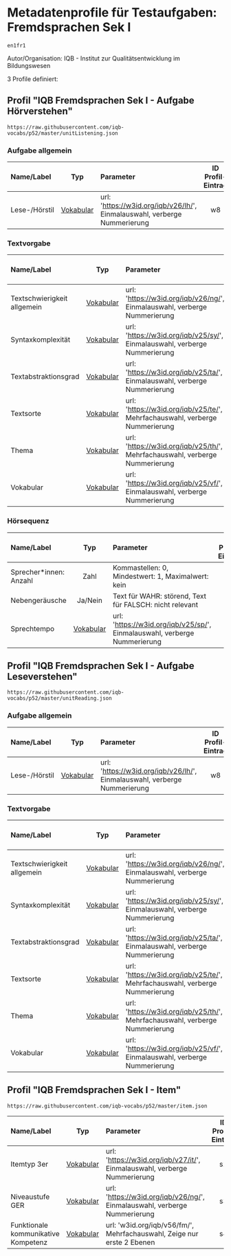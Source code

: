 # Metadatenprofile für Testaufgaben: Fremdsprachen Sek I
```
en1fr1
```

Autor/Organisation: IQB - Institut zur Qualitätsentwicklung im Bildungswesen

3 Profile definiert:

## Profil "IQB Fremdsprachen Sek I - Aufgabe Hörverstehen"
```
https://raw.githubusercontent.com/iqb-vocabs/p52/master/unitListening.json
```

### Aufgabe allgemein

| Name/Label | Typ | Parameter | ID Profil-Eintrag |
| :--- | :---: | :--- | :---: |
| Lese-/Hörstil | [Vokabular](https://w3id.org/iqb/v26/lh/) | url: 'https://w3id.org/iqb/v26/lh/', Einmalauswahl, verberge Nummerierung | w8 |
### Textvorgabe

| Name/Label | Typ | Parameter | ID Profil-Eintrag |
| :--- | :---: | :--- | :---: |
| Textschwierigkeit allgemein | [Vokabular](https://w3id.org/iqb/v26/ng/) | url: 'https://w3id.org/iqb/v26/ng/', Einmalauswahl, verberge Nummerierung | e2 |
| Syntaxkomplexität | [Vokabular](https://w3id.org/iqb/v25/sy/) | url: 'https://w3id.org/iqb/v25/sy/', Einmalauswahl, verberge Nummerierung | e3 |
| Textabstraktionsgrad | [Vokabular](https://w3id.org/iqb/v25/ta/) | url: 'https://w3id.org/iqb/v25/ta/', Einmalauswahl, verberge Nummerierung | e4 |
| Textsorte | [Vokabular](https://w3id.org/iqb/v25/te/) | url: 'https://w3id.org/iqb/v25/te/', Mehrfachauswahl, verberge Nummerierung | e5 |
| Thema | [Vokabular](https://w3id.org/iqb/v25/th/) | url: 'https://w3id.org/iqb/v25/th/', Mehrfachauswahl, verberge Nummerierung | e6 |
| Vokabular | [Vokabular](https://w3id.org/iqb/v25/vf/) | url: 'https://w3id.org/iqb/v25/vf/', Einmalauswahl, verberge Nummerierung | e7 |
### Hörsequenz

| Name/Label | Typ | Parameter | ID Profil-Eintrag |
| :--- | :---: | :--- | :---: |
| Sprecher*innen: Anzahl | Zahl |Kommastellen: 0, Mindestwert: 1, Maximalwert: kein | k2 |
| Nebengeräusche | Ja/Nein |Text für WAHR: störend, Text für FALSCH: nicht relevant | k3 |
| Sprechtempo | [Vokabular](https://w3id.org/iqb/v25/sp/) | url: 'https://w3id.org/iqb/v25/sp/', Einmalauswahl, verberge Nummerierung | k4 |
## Profil "IQB Fremdsprachen Sek I - Aufgabe Leseverstehen"
```
https://raw.githubusercontent.com/iqb-vocabs/p52/master/unitReading.json
```

### Aufgabe allgemein

| Name/Label | Typ | Parameter | ID Profil-Eintrag |
| :--- | :---: | :--- | :---: |
| Lese-/Hörstil | [Vokabular](https://w3id.org/iqb/v26/lh/) | url: 'https://w3id.org/iqb/v26/lh/', Einmalauswahl, verberge Nummerierung | w8 |
### Textvorgabe

| Name/Label | Typ | Parameter | ID Profil-Eintrag |
| :--- | :---: | :--- | :---: |
| Textschwierigkeit allgemein | [Vokabular](https://w3id.org/iqb/v26/ng/) | url: 'https://w3id.org/iqb/v26/ng/', Einmalauswahl, verberge Nummerierung | e2 |
| Syntaxkomplexität | [Vokabular](https://w3id.org/iqb/v25/sy/) | url: 'https://w3id.org/iqb/v25/sy/', Einmalauswahl, verberge Nummerierung | e3 |
| Textabstraktionsgrad | [Vokabular](https://w3id.org/iqb/v25/ta/) | url: 'https://w3id.org/iqb/v25/ta/', Einmalauswahl, verberge Nummerierung | e4 |
| Textsorte | [Vokabular](https://w3id.org/iqb/v25/te/) | url: 'https://w3id.org/iqb/v25/te/', Mehrfachauswahl, verberge Nummerierung | e5 |
| Thema | [Vokabular](https://w3id.org/iqb/v25/th/) | url: 'https://w3id.org/iqb/v25/th/', Mehrfachauswahl, verberge Nummerierung | e6 |
| Vokabular | [Vokabular](https://w3id.org/iqb/v25/vf/) | url: 'https://w3id.org/iqb/v25/vf/', Einmalauswahl, verberge Nummerierung | e7 |
## Profil "IQB Fremdsprachen Sek I - Item"
```
https://raw.githubusercontent.com/iqb-vocabs/p52/master/item.json
```

| Name/Label | Typ | Parameter | ID Profil-Eintrag |
| :--- | :---: | :--- | :---: |
| Itemtyp 3er | [Vokabular](https://w3id.org/iqb/v27/it/) | url: 'https://w3id.org/iqb/v27/it/', Einmalauswahl, verberge Nummerierung | s2 |
| Niveaustufe GER | [Vokabular](https://w3id.org/iqb/v26/ng/) | url: 'https://w3id.org/iqb/v26/ng/', Einmalauswahl, verberge Nummerierung | s3 |
| Funktionale kommunikative Kompetenz | [Vokabular](w3id.org/iqb/v56/fm/) | url: 'w3id.org/iqb/v56/fm/', Mehrfachauswahl, Zeige nur erste 2 Ebenen | s4 |
